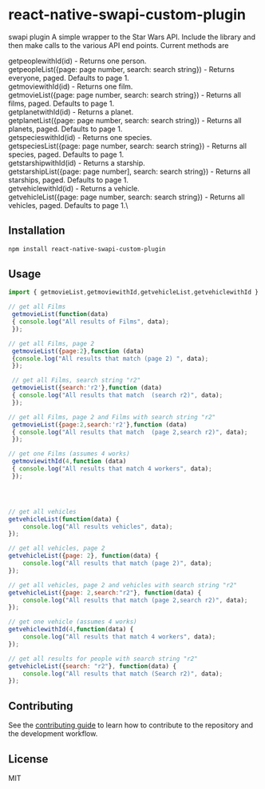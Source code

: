 # react-native-swapi-custom-plugin

swapi plugin
A simple wrapper to the Star Wars API. Include the library and then make calls to the various API end points. Current methods are


getpeoplewithId(id) - Returns one person.\
getpeopleList({page: page number, search: search string}) - Returns everyone, paged. Defaults to page 1.\
getmoviewithId(id) - Returns one film.\
getmovieList({page: page number, search: search string}) - Returns all films, paged. Defaults to page 1.\
getplanetwithId(id) - Returns a planet.\
getplanetList({page: page number, search: search string}) - Returns all planets, paged. Defaults to page 1.\
getspecieswithId(id) - Returns one species.\
getspeciesList({page: page number, search: search string}) - Returns all species, paged. Defaults to page 1.\
getstarshipwithId(id) - Returns a starship.\
getstarshipList({page: page number], search: search string}) - Returns all starships, paged. Defaults to page 1.\
getvehiclewithId(id) - Returns a vehicle.\
getvehicleList({page: page number, search: search string}) - Returns all vehicles, paged. Defaults to page 1.\

## Installation

```sh
npm install react-native-swapi-custom-plugin
```

## Usage

```js
import { getmovieList,getmoviewithId,getvehicleList,getvehiclewithId } from "react-native-swapi-custom-plugin";

// get all Films
 getmovieList(function(data)
 { console.log("All results of Films", data);
 });

// get all Films, page 2
 getmovieList({page:2},function (data)
 {console.log("All results that match (page 2) ", data);
 });

 // get all Films, search string "r2"
 getmovieList({search:'r2'},function (data)
 { console.log("All results that match  (search r2)", data);
 });

// get all Films, page 2 and Films with search string "r2"
 getmovieList({page:2,search:'r2'},function (data)
 { console.log("All results that match  (page 2,search r2)", data);
 });

// get one Films (assumes 4 works)
 getmoviewithId(4,function (data)
 { console.log("All results that match 4 workers", data);
 });




// get all vehicles
getvehicleList(function(data) {
 	console.log("All results vehicles", data);
});

// get all vehicles, page 2
getvehicleList({page: 2}, function(data) {
    console.log("All results that match (page 2)", data);
});

// get all vehicles, page 2 and vehicles with search string "r2"
getvehicleList({page: 2,search:"r2"}, function(data) {
	console.log("All results that match (page 2,search r2)", data);
});

// get one vehicle (assumes 4 works)
getvehiclewithId(4,function(data) {
	console.log("All results that match 4 workers", data);
});

// get all results for people with search string "r2"
getvehicleList({search: "r2"}, function(data) {
    console.log("All results that match (Search r2)", data);
});

```

## Contributing

See the [contributing guide](CONTRIBUTING.md) to learn how to contribute to the repository and the development workflow.

## License

MIT
